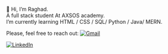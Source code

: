  👋 Hi, I’m Raghad. <br>
A full stack student At AXSOS academy. <br>
I’m currently learning  HTML / CSS / SQL/ Python / Java/ MERN. <br>

Please, feel free to reach out:
[![Gmail](https://example.com/gmail-icon.png)](mailto:your.email@gmail.com)

[![LinkedIn](https://example.com/linkedin-icon.png)](https://www.linkedin.com/in/your-linkedin-profile)





<!---
RaghadAbuRahma/RaghadAbuRahma is a ✨ special ✨ repository because its `README.md` (this file) appears on your GitHub profile.
You can click the Preview link to take a look at your changes.
--->
